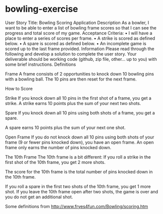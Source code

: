 # bowling-exercise
User Story
Title: Bowling Scoring Application
Description
As a bowler, I want to be able to enter a list of bowling frame scores so that I can see the progress and total score of my game.
Acceptance Criteria:
• I will have a place to enter a series of scores per frame.
• A strike is scored as defined below.
• A spare is scored as defined below.
• An incomplete game is scored up to the last frame provided.
Information
Please read through the following and develop a solution to complete the user story. Your deliverable should be working code (github, zip file, other... up to you) with some brief instructions.
Definitions
 
 
Frame
A frame consists of 2 opportunities to knock down 10 bowling pins with a bowling ball. The 10 pins are then reset for the next frame.
 
 
 
 
How to Score
 
 
Strike
If you knock down all 10 pins in the first shot of a frame, you get a strike.
A strike earns 10 points plus the sum of your next two shots.
 
Spare
If you knock down all 10 pins using both shots of a frame, you get a spare.
 
 
 
A spare earns 10 points plus the sum of your next one shot.
 
 
Open Frame
If you do not knock down all 10 pins using both shots of your frame (9 or fewer pins knocked down), you have an open frame.
An open frame only earns the number of pins knocked down.
 
The 10th Frame
The 10th frame is a bit different:
If you roll a strike in the first shot of the 10th frame, you get 2 more shots.
 
 
 
The score for the 10th frame is the total number of pins knocked down in the 10th frame.
 
 
  
If you roll a spare in the first two shots of the 10th frame, you get 1 more shot.
If you leave the 10th frame open after two shots, the game is over and you do not get an additional shot.
 
 
 
 
 Some definitions from http://www.fryes4fun.com/Bowling/scoring.htm
